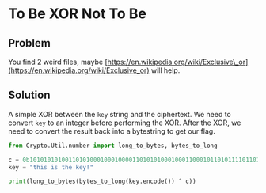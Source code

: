 # To Be XOR Not To Be

## Problem

You find 2 weird files, maybe [https://en.wikipedia.org/wiki/Exclusive\_or](https://en.wikipedia.org/wiki/Exclusive_or) will help.

## Solution

A simple XOR between the `key` string and the ciphertext. We need to convert `key` to an integer before performing the XOR. After the XOR, we need to convert the result back into a bytestring to get our flag.

```python
from Crypto.Util.number import long_to_bytes, bytes_to_long

c = 0b101010101001101010001000100001101010100010001100010110101111011011101110011001100011000000010110101100100011110000100110011011000000111000100000010101100001011000101110101100100011011000100010100100101011100
key = "this is the key!"

print(long_to_bytes(bytes_to_long(key.encode()) ^ c))
```

